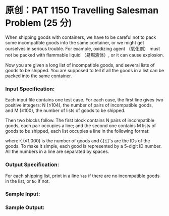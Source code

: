 # 原创：PAT 1150 Travelling Salesman Problem (25 分)

When shipping goods with containers, we have to be careful not to pack some incompatible goods into the same container, or we might get ourselves in serious trouble. For example, oxidizing agent （氧化剂） must not be packed with flammable liquid （易燃液体）, or it can cause explosion.

Now you are given a long list of incompatible goods, and several lists of goods to be shipped. You are supposed to tell if all the goods in a list can be packed into the same container.

### Input Specification:

Each input file contains one test case. For each case, the first line gives two positive integers: N (≤10​4​​), the number of pairs of incompatible goods, and M (≤100), the number of lists of goods to be shipped.

Then two blocks follow. The first block contains N pairs of incompatible goods, each pair occupies a line; and the second one contains M lists of goods to be shipped, each list occupies a line in the following format:

where `K` (≤1,000) is the number of goods and `G[i]`'s are the IDs of the goods. To make it simple, each good is represented by a 5-digit ID number. All the numbers in a line are separated by spaces.

### Output Specification:

For each shipping list, print in a line `Yes` if there are no incompatible goods in the list, or `No` if not.

### Sample Input:

### Sample Output:

 

